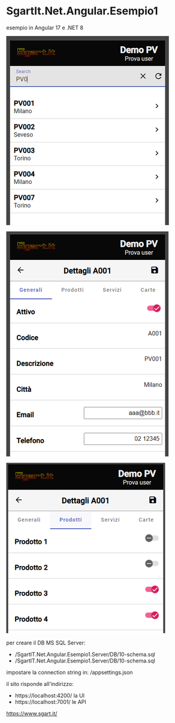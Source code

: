 # SgartIt.Net.Angular.Esempio1

esempio in Angular 17 e .NET 8 

![anteprima](images/home.png)

![anteprima](images/detail-01.png)

![anteprima](images/detail-02.png)


per creare il DB MS SQL Server: 

- /SgartIT.Net.Angular.Esempio1.Server/DB/10-schema.sql 
- /SgartIT.Net.Angular.Esempio1.Server/DB/10-schema.sql

impostare la connection string in: /appsettings.json


il sito risponde all'indirizzo:

- https://localhost:4200/ la UI
- https://localhost:7001/ le API

https://www.sgart.it/